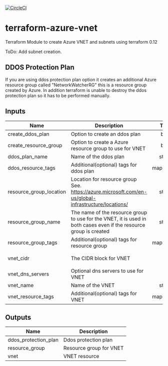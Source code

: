 [![CircleCI](https://circleci.com/gh/nlarzon/terraform-azure-vnet.svg?style=svg)](https://circleci.com/gh/nlarzon/terraform-azure-vnet)

# terraform-azure-vnet

Terraform Module to create Azure VNET and subnets using terraform 0.12

ToDo:
Add subnet creation.

## DDOS Protection Plan

If you are using ddos protection plan option it creates an additional Azure resource group called "NetworkWatcherRG" this is a resource group created by Azure.
In addition terraform is unable to destroy the ddos protection plan so it has to be performed manually.

<!-- BEGINNING OF PRE-COMMIT-TERRAFORM DOCS HOOK -->
## Inputs

| Name | Description | Type | Default | Required |
|------|-------------|:----:|:-----:|:-----:|
| create\_ddos\_plan | Option to create an ddos plan | bool | `"false"` | no |
| create\_resource\_group | Option to create a Azure resource group to use for VNET | bool | `"true"` | no |
| ddos\_plan\_name | Name of the ddos plan | string | `"myDDOSplan"` | no |
| ddos\_resource\_tags | Additional(optional) tags for ddos plan | map(string) | `{}` | no |
| resource\_group\_location | Location for resource group See. https://azure.microsoft.com/en-us/global-infrastructure/locations/ | string | `"North Europe"` | no |
| resource\_group\_name | The name of the resource group to use for the VNET, it is used in both cases even if the resource group is created | string | `"myRG"` | no |
| resource\_group\_tags | Additional(optional) tags for resource group | map(string) | `{}` | no |
| vnet\_cidr | The CIDR block for VNET | list | `[ "10.0.0.0/16" ]` | no |
| vnet\_dns\_servers | Optional dns servers to use for VNET | list | `[]` | no |
| vnet\_name | Name of the VNET | string | `"myVNET"` | no |
| vnet\_resource\_tags | Additional(optional) tags for VNET | map(string) | `{}` | no |

## Outputs

| Name | Description |
|------|-------------|
| ddos\_protection\_plan | Ddos protection plan |
| resource\_group | Resource group for VNET |
| vnet | VNET resource |

<!-- END OF PRE-COMMIT-TERRAFORM DOCS HOOK -->
